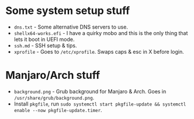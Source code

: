 # Some system setup stuff

* `dns.txt` - Some alternative DNS servers to use.
* `shellx64-works.efi` - I have a quirky mobo and this is the only thing that lets it boot in UEFI mode.
* `ssh.md` - SSH setup & tips.
* `xprofile` - Goes to `/etc/xprofile`. Swaps caps & esc in X before login.

# Manjaro/Arch stuff
* `background.png` - Grub background for Manjaro & Arch. Goes in `/usr/share/grub/background.png`.
* Install `pkgfile`, run `sudo systemctl start pkgfile-update && systemctl enable --now pkgfile-update.timer`.
